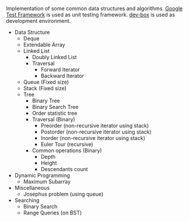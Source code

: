 Implementation of some common data structures and algorithms. [Google Test Framework](https://github.com/google/googletest) is used as unit testing framework. [dev-box](https://github.com/taskinoor/dev-box) is used as development environment.

* Data Structure
	* Deque
	* Extendable Array
	* Linked List
		* Doubly Linked List
		* Traversal
			* Forward Iterator
			* Backward Iterator
	* Queue (Fixed size)
	* Stack (Fixed size)
	* Tree
		* Binary Tree
		* Binary Search Tree
		* Order statistic tree
		* Traversal (Binary)
			* Preorder (non-recursive iterator using stack)
			* Postorder (non-recursive iterator using stack)
			* Inorder (non-recursive iterator using stack)
			* Euler Tour (recursive)
		* Common operations (Binary)
			* Depth
			* Height
			* Descendants count
* Dynamic Programming
	* Maximum Subarray
* Miscellaneous
	* Josephus problem (using queue)
* Searching
	* Binary Search
	* Range Queries (on BST)
